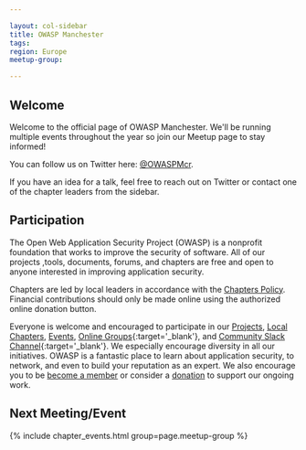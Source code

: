 ```yaml
---

layout: col-sidebar
title: OWASP Manchester
tags: 
region: Europe
meetup-group:

---
```


## Welcome
Welcome to the official page of OWASP Manchester. We'll be running multiple events throughout the year so join our Meetup page to stay informed!

You can follow us on Twitter here: [@OWASPMcr](https://twitter.com/OwaspMcr). 

If you have an idea for a talk, feel free to reach out on Twitter or contact one of the chapter leaders from the sidebar. 

## Participation
The Open Web Application Security Project (OWASP) is a nonprofit foundation that works to improve the security of software. All of our projects ,tools, documents, forums, and chapters are free and open to anyone interested in improving application security. 

Chapters are led by local leaders in accordance with the [Chapters Policy](/www-policy/operational/chapters). Financial contributions should only be made online using the authorized online donation button. 

Everyone is welcome and encouraged to participate in our [Projects](/projects/), [Local Chapters](/chapters/), [Events](/events/), [Online Groups](https://groups.google.com/a/owasp.com/){:target='_blank'}, and [Community Slack Channel](https://owasp.slack.com/){:target='_blank'}. We especially encourage diversity in all our initiatives. OWASP is a fantastic place to learn about application security, to network, and even to build your reputation as an expert. We also encourage you to be [become a member](/membership/) or consider a [donation](/donate/) to support our ongoing work.

Next Meeting/Event <!-- You should keep this section as it will populate your meetup events -->
---------------------
{% include chapter_events.html group=page.meetup-group %}